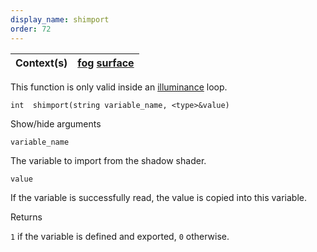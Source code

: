 ```yaml
---
display_name: shimport
order: 72
---
```

| Context(s) | [fog](../contexts/fog.html)  [surface](../contexts/surface.html) |
| --- | --- |
This function is only valid inside an [illuminance](illuminance.html "Loops through all light sources in the scene, calling the light shader for each light source to set the Cl and L global variables.") loop.

`int  shimport(string variable_name, <type>&value)`

Show/hide arguments

`variable_name`

The variable to import from the shadow shader.

`value`

If the variable is successfully read, the value is copied into this variable.

Returns

`1` if the variable is defined and exported, `0` otherwise.

